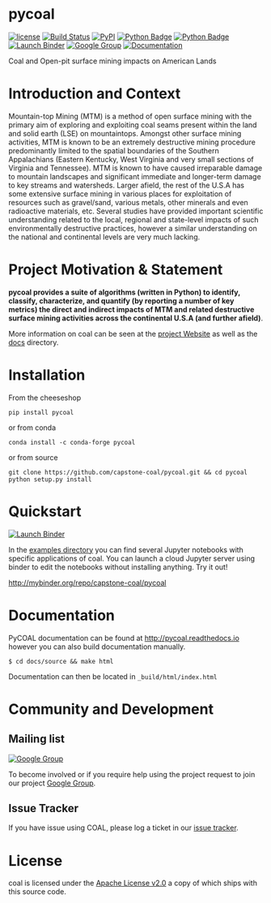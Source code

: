 # pycoal

[![license](https://img.shields.io/github/license/capstone-coal/pycoal.svg?maxAge=2592000?style=plastic)](http://www.apache.org/licenses/LICENSE-2.0)
[![Build Status](https://travis-ci.org/capstone-coal/pycoal.svg?branch=master)](https://travis-ci.org/capstone-coal/pycoal)
[![PyPI](https://img.shields.io/pypi/v/pycoal.svg?maxAge=2592000?style=plastic)](https://pypi.python.org/pypi/pycoal)
[![Python Badge](https://img.shields.io/badge/python-3-blue.svg)](https://www.python.org/downloads/)
[![Python Badge](https://img.shields.io/badge/python-2-blue.svg)](https://www.python.org/downloads/)
[![Launch Binder](https://img.shields.io/badge/launch-binder-e66581.svg?style=plastic)](http://mybinder.org/repo/capstone-coal/pycoal)
[![Google Group](https://img.shields.io/badge/-Google%20Group-lightgrey.svg)](https://groups.google.com/forum/#!forum/coal-capstone)
[![Documentation](https://readthedocs.org/projects/pycoal/badge/?version=latest)](http://pycoal.readthedocs.io/en/latest/)

Coal and Open-pit surface mining impacts on American Lands

# Introduction and Context
Mountain-top Mining (MTM) is a method of open surface mining with the primary aim of exploring and exploiting coal seams present within the land and solid earth (LSE) on mountaintops. Amongst other surface mining activities, MTM is known to be an extremely destructive mining procedure predominantly limited to the spatial boundaries of the Southern Appalachians (Eastern Kentucky, West Virginia and very small sections of Virginia and Tennessee). MTM is known to have caused irreparable damage to mountain landscapes and significant immediate and longer-term damage to key streams and watersheds. Larger afield, the rest of the U.S.A has some extensive surface mining in various places for exploitation of resources such as gravel/sand, various metals, other minerals and even radioactive materials, etc. Several studies have provided important scientific understanding related to the local, regional and state-level impacts of such environmentally destructive practices, however a similar understanding on the national and continental levels are very much lacking.

# Project Motivation & Statement 
**pycoal provides a suite of algorithms (written in Python) to identify, classify, characterize, and quantify (by reporting a number of key metrics) the direct and indirect impacts of MTM and related destructive surface mining activities across the continental U.S.A (and further afield)**. 

More information on coal can be seen at the [project Website](http://capstone-coal.github.io) as well as the [docs](./docs) directory.

# Installation

From the cheeseshop

```
pip install pycoal
```
    
or from conda

```
conda install -c conda-forge pycoal
```

or from source

```
git clone https://github.com/capstone-coal/pycoal.git && cd pycoal
python setup.py install
```

# Quickstart
[![Launch Binder](https://img.shields.io/badge/launch-binder-e66581.svg?style=plastic)](http://mybinder.org/repo/capstone-coal/pycoal)

In the [examples directory](https://github.com/capstone-coal/pycoal/tree/master/examples) you can find several Jupyter notebooks with specific applications of coal. You can launch a cloud Jupyter server using binder to edit the notebooks without installing anything. Try it out!

http://mybinder.org/repo/capstone-coal/pycoal

# Documentation
PyCOAL documentation can be found at http://pycoal.readthedocs.io however you can also build documentation manually.
```
$ cd docs/source && make html
```
Documentation can then be located in ```_build/html/index.html```

# Community and Development

## Mailing list
[![Google Group](https://img.shields.io/badge/-Google%20Group-lightgrey.svg)](https://groups.google.com/forum/#!forum/coal-capstone)

To become involved or if you require help using the project request to join our project [Google Group](https://groups.google.com/forum/#!forum/coal-capstone).

## Issue Tracker
If you have issue using COAL, please log a ticket in our [issue tracker](https://github.com/capstone-coal/coal/issues).

# License
coal is licensed under the [Apache License v2.0](http://www.apache.org/licenses/LICENSE-2.0) a copy of which ships with this source code.
